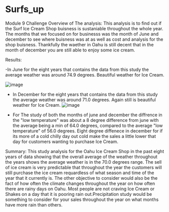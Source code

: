 # Surfs_up
Module 9 Challenge 
Overview of The analysis: 
This analysis is to find out if the Surf Ice Cream Shop buisness is sustaniable throughout the whole year. The months that we focused on for businesss was the month 
of June and december to see where buisness was at as well as cost and analysis for the shop buisness. Thankfully the waether in Oahu is still decent that in the month of 
december you are still able to enjoy some ice cream. 

Results: 

-In June for the eight years that contains the data from this study the average weather was around 74.9 degrees. Beautiful weather for Ice Cream. 

![image](https://user-images.githubusercontent.com/95897182/156444012-2805c2ae-e904-497a-91b4-a4d077274d7b.png)


- In December for the eight years that contains the data from this study the average weather was around 71.0 degrees. 
Again  still is beautiful weather for Ice Cream. 
![image](https://user-images.githubusercontent.com/95897182/156444376-59ffd298-8e51-400d-9871-3f6d552f15b2.png)






- For The study of both the months of june and december the diffrence in the "low temperature" was about a 8 degree difference from june with the average being a min of 64.0 degrees, compared to the average "low temperature" of 56.0 degrees. Eight degree diffenece in december for if its more of a cold chilly day out cold make the sales a little 
lower that day for customers wanting to purchase Ice Cream.   

Summary:
This study analysis for the Oahu Ice Cream Shop in the past eight years of data showing that the overall average of the weather throughout the years shows the average weather is in the 70.0 degrees range. The sell of ice cream is very predictable that throughout the year the customers will still purchase the ice cream requardless of what season and
time of the year that it currently is. 
The other objective to consider would also be the fact of how often the climate changes throughout the year on how often there are rainy days on Oahu. Most people are not craving Ice Cream or Shakes on a day that it is pooring rain out.Precipitation study would be something to consider for your sales throughout the year on what months 
have more rain than others. 

